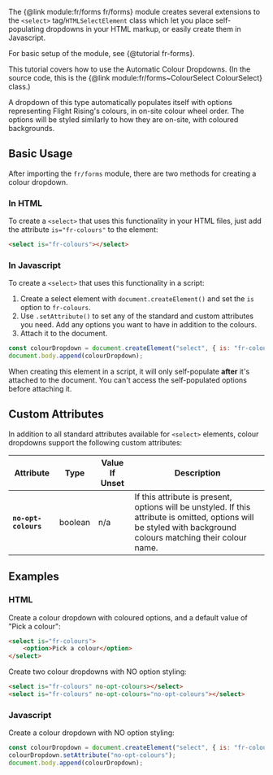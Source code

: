 
The {@link module:fr/forms fr/forms} module creates several extensions to the `<select>` tag/`HTMLSelectElement` class which let you place self-populating dropdowns in your HTML markup, or easily create them in Javascript.

For basic setup of the module, see {@tutorial fr-forms}.

This tutorial covers how to use the Automatic Colour Dropdowns. (In the source code, this is the {@link module:fr/forms~ColourSelect ColourSelect} class.)

A dropdown of this type automatically populates itself with options representing Flight Rising's colours, in on-site colour wheel order. The options will be styled similarly to how they are on-site, with coloured backgrounds.

## Basic Usage

After importing the `fr/forms` module, there are two methods for creating a colour dropdown.

### In HTML

To create a `<select>` that uses this functionality in your HTML files, just add the attribute `is="fr-colours"` to the element:
```html
<select is="fr-colours"></select>
```

### In Javascript

To create a `<select>` that uses this functionality in a script:
1. Create a select element with `document.createElement()` and set the `is` option to `fr-colours`.
2. Use `.setAttribute()` to set any of the standard and custom attributes you need. Add any options you want to have in addition to the colours.
3. Attach it to the document.

```js
const colourDropdown = document.createElement("select", { is: "fr-colours" });
document.body.append(colourDropdown);
```
<p class="note">
When creating this element in a script, it will only self-populate <strong>after</strong> it's attached to the document. You can't access the self-populated options before attaching it.
</p>

## Custom Attributes

In addition to all standard attributes available for `<select>` elements, colour dropdowns support the following custom attributes:

| Attribute            | Type    | Value If Unset | Description     |
|----------------------|---------|----------------|-----------------|
| **`no-opt-colours`** | boolean | n/a            | If this attribute is present, options will be unstyled. If this attribute is omitted, options will be styled with background colours matching their colour name. |

## Examples

### HTML

Create a colour dropdown with coloured options, and a default value of "Pick a colour":
```html
<select is="fr-colours">
	<option>Pick a colour</option>
</select>
```

Create two colour dropdowns with NO option styling:
```html
<select is="fr-colours" no-opt-colours></select>
<select is="fr-colours" no-opt-colours="no-opt-colours"></select>
```

### Javascript

Create a colour dropdown with NO option styling:
```js
const colourDropdown = document.createElement("select", { is: "fr-colours" });
colourDropdown.setAttribute("no-opt-colours");
document.body.append(colourDropdown);
```

